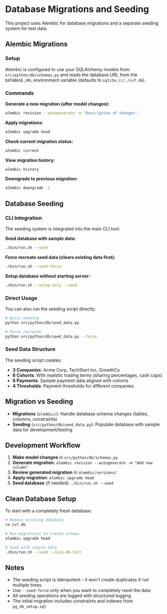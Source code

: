 # Database Migrations and Seeding

This project uses Alembic for database migrations and a separate seeding system for test data.

## Alembic Migrations

### Setup
Alembic is configured to use your SQLAlchemy models from `src/python/db/schemas.py` and reads the database URL from the `DATABASE_URL` environment variable (defaults to `sqlite:///./cvf.db`).

### Commands

**Generate a new migration (after model changes):**
```bash
alembic revision --autogenerate -m "Description of changes"
```

**Apply migrations:**
```bash
alembic upgrade head
```

**Check current migration status:**
```bash
alembic current
```

**View migration history:**
```bash
alembic history
```

**Downgrade to previous migration:**
```bash
alembic downgrade -1
```

## Database Seeding

### CLI Integration
The seeding system is integrated into the main CLI tool:

**Seed database with sample data:**
```bash
./bin/run.sh --seed
```

**Force recreate seed data (clears existing data first):**
```bash
./bin/run.sh --seed-force
```

**Setup database without starting server:**
```bash
./bin/run.sh --setup-only --seed
```

### Direct Usage
You can also run the seeding script directly:

```bash
# Basic seeding
python src/python/db/seed_data.py

# Force recreate
python src/python/db/seed_data.py --force
```

### Seed Data Structure
The seeding script creates:
- **3 Companies**: Acme Corp, TechStart Inc, GrowthCo
- **6 Cohorts**: With realistic trading terms (sharing percentages, cash caps)
- **6 Payments**: Sample payment data aligned with cohorts
- **4 Thresholds**: Payment thresholds for different companies

## Migration vs Seeding

- **Migrations** (`alembic/`): Handle database schema changes (tables, columns, constraints)
- **Seeding** (`src/python/db/seed_data.py`): Populate database with sample data for development/testing

## Development Workflow

1. **Make model changes** in `src/python/db/schemas.py`
2. **Generate migration**: `alembic revision --autogenerate -m "Add new column"`
3. **Review generated migration** in `alembic/versions/`
4. **Apply migration**: `alembic upgrade head`
5. **Seed database** (if needed): `./bin/run.sh --seed`

## Clean Database Setup

To start with a completely fresh database:

```bash
# Remove existing database
rm cvf.db

# Run migrations to create schema
alembic upgrade head

# Seed with sample data
./bin/run.sh --seed --skip-db-init
```

## Notes

- The seeding script is idempotent - it won't create duplicates if run multiple times
- Use `--seed-force` only when you want to completely reset the data
- All seeding operations are logged with structured logging
- The initial migration includes constraints and indexes from `pg_db_setup.sql`